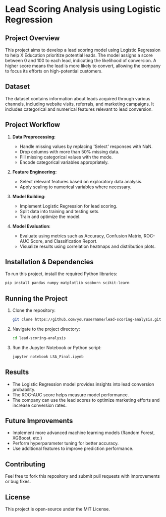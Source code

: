 # Lead Scoring Analysis using Logistic Regression

## Project Overview
This project aims to develop a lead scoring model using Logistic Regression to help X Education prioritize potential leads. The model assigns a score between 0 and 100 to each lead, indicating the likelihood of conversion. A higher score means the lead is more likely to convert, allowing the company to focus its efforts on high-potential customers.

## Dataset
The dataset contains information about leads acquired through various channels, including website visits, referrals, and marketing campaigns. It includes categorical and numerical features relevant to lead conversion.

## Project Workflow
1. **Data Preprocessing:**
   - Handle missing values by replacing 'Select' responses with NaN.
   - Drop columns with more than 50% missing data.
   - Fill missing categorical values with the mode.
   - Encode categorical variables appropriately.
   
2. **Feature Engineering:**
   - Select relevant features based on exploratory data analysis.
   - Apply scaling to numerical variables where necessary.

3. **Model Building:**
   - Implement Logistic Regression for lead scoring.
   - Split data into training and testing sets.
   - Train and optimize the model.

4. **Model Evaluation:**
   - Evaluate using metrics such as Accuracy, Confusion Matrix, ROC-AUC Score, and Classification Report.
   - Visualize results using correlation heatmaps and distribution plots.

## Installation & Dependencies
To run this project, install the required Python libraries:
```bash
pip install pandas numpy matplotlib seaborn scikit-learn
```

## Running the Project
1. Clone the repository:
   ```bash
   git clone https://github.com/yourusername/lead-scoring-analysis.git
   ```
2. Navigate to the project directory:
   ```bash
   cd lead-scoring-analysis
   ```
3. Run the Jupyter Notebook or Python script:
   ```bash
   jupyter notebook LSA_Final.ipynb
   ```

## Results
- The Logistic Regression model provides insights into lead conversion probability.
- The ROC-AUC score helps measure model performance.
- The company can use the lead scores to optimize marketing efforts and increase conversion rates.


## Future Improvements
- Implement more advanced machine learning models (Random Forest, XGBoost, etc.)
- Perform hyperparameter tuning for better accuracy.
- Use additional features to improve prediction performance.

## Contributing
Feel free to fork this repository and submit pull requests with improvements or bug fixes.

## License
This project is open-source under the MIT License.

